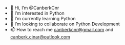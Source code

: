- 👋 Hi, I’m @CanberkCnr
- 👀 I’m interested in Python
- 🌱 I’m currently learning Python
- 💞️ I’m looking to collaborate on Python Development
- 📫 How to reach me canberkcnr@gmail.com and canberk.cinar@outlook.com

<!---
CanberkCnr/CanberkCnr is a ✨ special ✨ repository because its `README.md` (this file) appears on your GitHub profile.
You can click the Preview link to take a look at your changes.
--->
